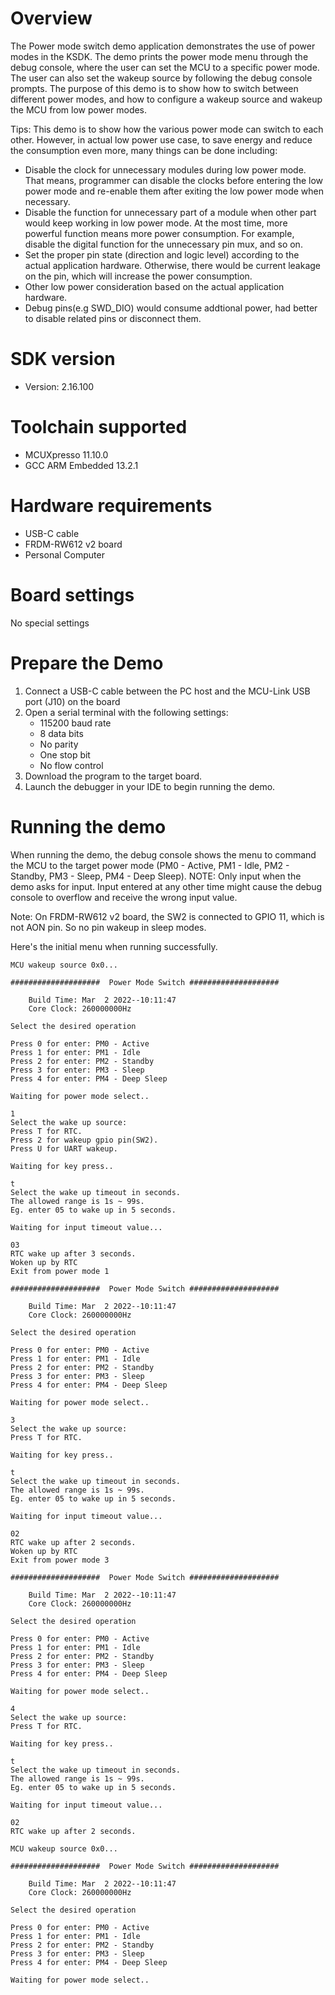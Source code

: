 Overview
========
The Power mode switch demo application demonstrates the use of power modes in the KSDK. The demo prints the power mode menu
through the debug console, where the user can set the MCU to a specific power mode. The user can also set the wakeup
source by following the debug console prompts. The purpose of this demo is to show how to switch between different power
 modes, and how to configure a wakeup source and wakeup the MCU from low power modes.

 Tips:
 This demo is to show how the various power mode can switch to each other. However, in actual low power use case, to save energy and reduce the consumption even more, many things can be done including:
 - Disable the clock for unnecessary modules during low power mode. That means, programmer can disable the clocks before entering the low power mode and re-enable them after exiting the low power mode when necessary.
 - Disable the function for unnecessary part of a module when other part would keep working in low power mode. At the most time, more powerful function means more power consumption. For example, disable the digital function for the unnecessary pin mux, and so on.
 - Set the proper pin state (direction and logic level) according to the actual application hardware. Otherwise, there would be current leakage on the pin, which will increase the power consumption.
 - Other low power consideration based on the actual application hardware.
 - Debug pins(e.g SWD_DIO) would consume addtional power, had better to disable related pins or disconnect them. 


SDK version
===========
- Version: 2.16.100

Toolchain supported
===================
- MCUXpresso  11.10.0
- GCC ARM Embedded  13.2.1

Hardware requirements
=====================
- USB-C cable
- FRDM-RW612 v2 board
- Personal Computer

Board settings
==============
No special settings

Prepare the Demo
================
1.  Connect a USB-C cable between the PC host and the MCU-Link USB port (J10) on the board
2.  Open a serial terminal with the following settings:
    - 115200 baud rate
    - 8 data bits
    - No parity
    - One stop bit
    - No flow control
3.  Download the program to the target board.
4.  Launch the debugger in your IDE to begin running the demo.

Running the demo
================
When running the demo, the debug console shows the menu to command the MCU to the target power mode (PM0 - Active, PM1 - Idle, PM2 - Standby, PM3 - Sleep, PM4 - Deep Sleep).
NOTE: Only input when the demo asks for input. Input entered at any other time might cause the debug console to overflow and receive the wrong input value.

Note: On FRDM-RW612 v2 board, the SW2 is connected to GPIO 11, which is not AON pin. So no pin wakeup in sleep modes.

Here's the initial menu when running successfully.
~~~~~~~~~~~~~~~~~~~~~
MCU wakeup source 0x0...

####################  Power Mode Switch ####################

    Build Time: Mar  2 2022--10:11:47
    Core Clock: 260000000Hz

Select the desired operation

Press 0 for enter: PM0 - Active
Press 1 for enter: PM1 - Idle
Press 2 for enter: PM2 - Standby
Press 3 for enter: PM3 - Sleep
Press 4 for enter: PM4 - Deep Sleep

Waiting for power mode select..

1
Select the wake up source:
Press T for RTC.
Press 2 for wakeup gpio pin(SW2).
Press U for UART wakeup.

Waiting for key press..

t
Select the wake up timeout in seconds.
The allowed range is 1s ~ 99s.
Eg. enter 05 to wake up in 5 seconds.

Waiting for input timeout value...

03
RTC wake up after 3 seconds.
Woken up by RTC
Exit from power mode 1

####################  Power Mode Switch ####################

    Build Time: Mar  2 2022--10:11:47
    Core Clock: 260000000Hz

Select the desired operation

Press 0 for enter: PM0 - Active
Press 1 for enter: PM1 - Idle
Press 2 for enter: PM2 - Standby
Press 3 for enter: PM3 - Sleep
Press 4 for enter: PM4 - Deep Sleep

Waiting for power mode select..

3
Select the wake up source:
Press T for RTC.

Waiting for key press..

t
Select the wake up timeout in seconds.
The allowed range is 1s ~ 99s.
Eg. enter 05 to wake up in 5 seconds.

Waiting for input timeout value...

02
RTC wake up after 2 seconds.
Woken up by RTC
Exit from power mode 3

####################  Power Mode Switch ####################

    Build Time: Mar  2 2022--10:11:47
    Core Clock: 260000000Hz

Select the desired operation

Press 0 for enter: PM0 - Active
Press 1 for enter: PM1 - Idle
Press 2 for enter: PM2 - Standby
Press 3 for enter: PM3 - Sleep
Press 4 for enter: PM4 - Deep Sleep

Waiting for power mode select..

4
Select the wake up source:
Press T for RTC.

Waiting for key press..

t
Select the wake up timeout in seconds.
The allowed range is 1s ~ 99s.
Eg. enter 05 to wake up in 5 seconds.

Waiting for input timeout value...

02
RTC wake up after 2 seconds.

MCU wakeup source 0x0...

####################  Power Mode Switch ####################

    Build Time: Mar  2 2022--10:11:47
    Core Clock: 260000000Hz

Select the desired operation

Press 0 for enter: PM0 - Active
Press 1 for enter: PM1 - Idle
Press 2 for enter: PM2 - Standby
Press 3 for enter: PM3 - Sleep
Press 4 for enter: PM4 - Deep Sleep

Waiting for power mode select..
~~~~~~~~~~~~~~~~~~~~~
